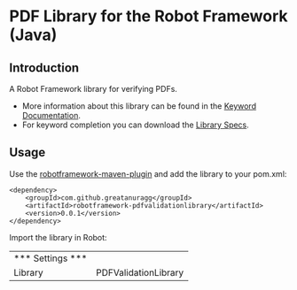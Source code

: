 # PDF Library for the Robot Framework (Java)
Introduction
------------
A Robot Framework library for verifying PDFs.

* More information about this library can be found in the
  [Keyword Documentation](https://oss.sonatype.org/content/repositories/snapshots/com/github/greatanuragg/robotframework-pdflibrary/0.0.1-SNAPSHOT/robotframework-pdflibrary-0.0.1-20170917.030929-4.html).
* For keyword completion you can download the
  [Library Specs](https://oss.sonatype.org/content/repositories/snapshots/com/github/greatanuragg/robotframework-pdflibrary/0.0.1-SNAPSHOT/robotframework-pdflibrary-0.0.1-20170917.030929-4.xml).

Usage
-----
Use the [robotframework-maven-plugin](http://robotframework.org/MavenPlugin/) and add the library to your pom.xml:

    <dependency>
        <groupId>com.github.greatanuragg</groupId>
        <artifactId>robotframework-pdfvalidationlibrary</artifactId>
        <version>0.0.1</version>
    </dependency>
        
Import the library in Robot:

|                    |                                 |
| ----------------   | ------------------------------- | 
| *** Settings ***   |                                 |                 
| Library            | PDFValidationLibrary                      |   
   
